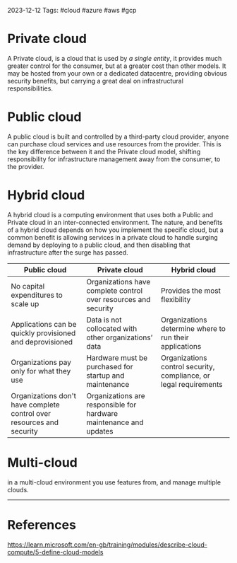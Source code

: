 2023-12-12
Tags: #cloud #azure #aws #gcp

# Private cloud
A Private cloud, is a cloud that is used by *a single entity*, it provides much greater control for the consumer, but at a greater cost than other models. It may be hosted from your own or a dedicated datacentre, providing obvious security benefits, but carrying a great deal on infrastructural responsibilities.

# Public cloud
A public cloud is built and controlled by a third-party cloud provider, anyone can purchase cloud services and use resources from the provider. This is the key difference between it and the Private cloud model, shifting responsibility for infrastructure management away from the consumer, to the provider.

# Hybrid cloud
A hybrid cloud is a computing environment that uses both a Public and Private cloud in an inter-connected environment. The nature, and benefits of a hybrid cloud depends on how you implement the specific cloud, but a common benefit is allowing services in a private cloud to handle surging demand by deploying to a public cloud, and then disabling that infrastructure after the surge has passed.


| **Public cloud**                                                      | **Private cloud**                                               | **Hybrid cloud**                                                  |
| --------------------------------------------------------------------- | --------------------------------------------------------------- | ----------------------------------------------------------------- |
| No capital expenditures to scale up                                   | Organizations have complete control over resources and security | Provides the most flexibility                                     |
| Applications can be quickly provisioned and deprovisioned             | Data is not collocated with other organizations’ data           | Organizations determine where to run their applications           |
| Organizations pay only for what they use                              | Hardware must be purchased for startup and maintenance          | Organizations control security, compliance, or legal requirements |
| Organizations don't have complete control over resources and security | Organizations are responsible for hardware maintenance and updates                                                                |                                                                   |


# Multi-cloud
in a multi-cloud environment you use features from, and manage multiple clouds.

---
# References

https://learn.microsoft.com/en-gb/training/modules/describe-cloud-compute/5-define-cloud-models